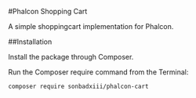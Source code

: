 #Phalcon Shopping Cart

A simple shoppingcart implementation for Phalcon.

##Installation

Install the package through Composer.

Run the Composer require command from the Terminal:

```
composer require sonbadxiii/phalcon-cart
```